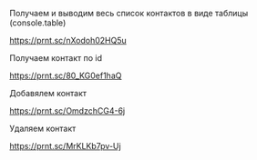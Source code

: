  Получаем и выводим весь список контактов в виде таблицы (console.table)

https://prnt.sc/nXodoh02HQ5u

Получаем контакт по id

https://prnt.sc/80_KG0ef1haQ

Добавялем контакт

https://prnt.sc/OmdzchCG4-6j

Удаляем контакт

https://prnt.sc/MrKLKb7pv-Uj
